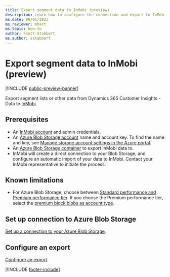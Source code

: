 ```yaml
---
title: Export segment data to InMobi (preview)
description: Learn how to configure the connection and export to InMobi.
ms.date: 09/01/2023
ms.reviewer: mhart
ms.topic: how-to
author: Scott-Stabbert
ms.author: sstabbert
---
```


# Export segment data to InMobi (preview)

[!INCLUDE [public-preview-banner](includes/public-preview-banner.md)]

Export segment lists or other data from Dynamics 365 Customer Insights - Data to [InMobi](https://www.inmobi.com/).

## Prerequisites

- An [InMobi account](https://www.inmobi.com/) and admin credentials.
- An [Azure Blob Storage account](/azure/storage/blobs/create-data-lake-storage-account) name and account key. To find the name and key, see [Manage storage account settings in the Azure portal](/azure/storage/common/storage-account-manage).
- An [Azure Blob Storage container](/azure/storage/blobs/storage-quickstart-blobs-portal#create-a-container) to export InMobi data to.
- InMobi will create a direct connection to your Blob Storage, and configure an automatic import of your data to InMobi. Contact your InMobi representative to initiate the process.

## Known limitations

- For Azure Blob Storage, choose between [Standard performance and Premium performance tier](/azure/storage/blobs/storage-blob-performance-tiers). If you choose the Premium performance tier, select the [premium block blobs as account type](/azure/storage/common/storage-account-overview#types-of-storage-accounts).

## Set up connection to Azure Blob Storage

[Set up a connection to your Azure Blob Storage](export-azure-blob-storage.md).

## Configure an export

[Configure an export](export-azure-blob-storage.md#configure-an-export).

[!INCLUDE [footer-include](includes/footer-banner.md)]
